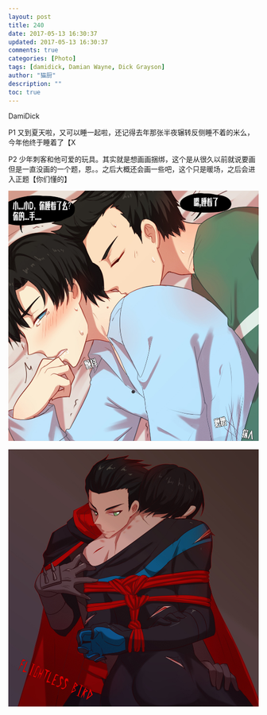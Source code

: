 ```yaml
---
layout: post
title: 240
date: 2017-05-13 16:30:37
updated: 2017-05-13 16:30:37
comments: true
categories: [Photo]
tags: [damidick, Damian Wayne, Dick Grayson]
author: "猫厨"
description: ""
toc: true
---
```


<p>DamiDick</p> 
<p>P1 又到夏天啦，又可以睡一起啦，还记得去年那张半夜辗转反侧睡不着的米么，今年他终于睡着了【X</p> 
<p>P2&nbsp;少年刺客和他可爱的玩具。其实就是想画画捆绑，这个是从很久以前就说要画但是一直没画的一个题，恩。。之后大概还会画一些吧，这个只是暖场，之后会进入正题【你们懂的】</p>

![](https://raw.githubusercontent.com/alicewish/meowchain247/master/img_cVZNdzJtQk9JV2R0ajZwSkdnVkZnM1FuWG5qUXBYTHBPWWtCajhNV2NOdFROYWFYZlBEYTFBPT0.jpg)

![](https://raw.githubusercontent.com/alicewish/meowchain247/master/img_cVZNdzJtQk9JV2YxZmNUUW9hL296MFBMU2lSRG51Y1ptRCtRVjQ5UElsaVlLd1U0aVZyUmJRPT0.jpg)